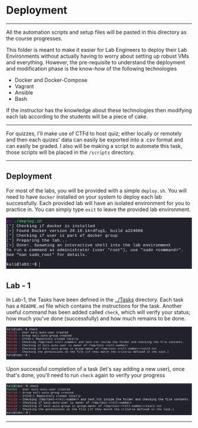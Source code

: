 # Deployment

---

All the automation scripts and setup files will be pasted in this directory as the course progresses.

This folder is meant to make it easier for Lab Engineers to deploy their Lab Environments without actually having to worry about setting up robust VMs and everything.
However, the pre-requisite to understand the deployment and modification phase is the know-how of the following technologies

- Docker and Docker-Compose
- Vagrant
- Ansible
- Bash

If the instructor has the knowledge about these technologies then modifying each lab according to the students will be a piece of cake.

---

For quizzes, I'll make use of CTFd to host quiz; either locally or remotely and then each quizes' data can easily be exported into a .csv format and can easily be graded. I also will be making a script to automate this task, those scripts will be placed in the `/scripts` directory.

---

## Deployment

For most of the labs, you will be provided with a simple `deploy.sh`. You will need to have `docker` installed on your system to deploy each lab successfully. Each provided lab will have an isolated environment for you to practice in. You can simply type `exit` to leave the provided lab environment.

![Alt text](images/image.png)

## Lab - 1

In Lab-1, the Tasks have been defined in the [../Tasks]('Tasks') directory. Each task has a `README.md` file which contains the instructions for the task.
Another useful command has been added called `check`, which will verify your status; how much you've done (successfully) and how much remains to be done.

![Alt text](images/image-1.png)

Upon successful completion of a task (let's say adding a new user), once that's done, you'll need to run `check` again to verify your progress

![Alt text](images/image-2.png)

---
